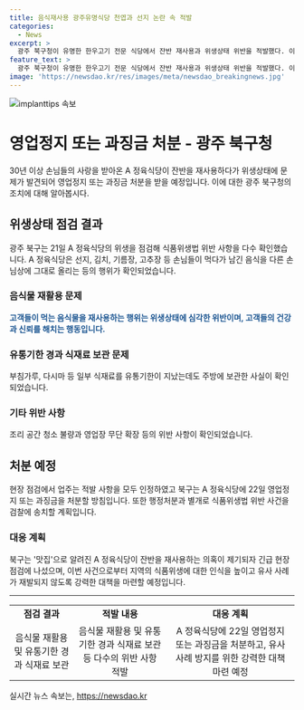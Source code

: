 ```yaml
---
title: 음식재사용 광주유명식당 천엽과 선지 논란 속 적발
categories:
  - News
excerpt: >
  광주 북구청이 유명한 한우고기 전문 식당에서 잔반 재사용과 위생상태 위반을 적발했다. 이에 고객들은 배신감과 불쾌감을 토로했고, 북구는 영업정지나 과징금 처분을 검토 중이다. A 정육식당은 음식 재사용과 유통기한 지난 식재료 보관 등을 확인받았으며, 지역에서 맛집으로 알려진 이 식당에 대한 검찰 송치도 검토 중이다. 이에 대한 업주의 모든 적발 사항 인정으로 인한 식당의 위법행위가 큰 이목을 끌고 있다.
feature_text: >
  광주 북구청이 유명한 한우고기 전문 식당에서 잔반 재사용과 위생상태 위반을 적발했다. 이에 고객들은 배신감과 불쾌감을 토로했고, 북구는 영업정지나 과징금 처분을 검토 중이다. A 정육식당은 음식 재사용과 유통기한 지난 식재료 보관 등을 확인받았으며, 지역에서 맛집으로 알려진 이 식당에 대한 검찰 송치도 검토 중이다. 이에 대한 업주의 모든 적발 사항 인정으로 인한 식당의 위법행위가 큰 이목을 끌고 있다.
image: 'https://newsdao.kr/res/images/meta/newsdao_breakingnews.jpg'
---
```


<p><img src="https://newsdao.kr/res/images/meta/newsdao_breakingnews.jpg" alt="implanttips 속보" /></p>

<h1 data-ke-size="size26">영업정지 또는 과징금 처분 - 광주 북구청</h1>

<p data-ke-size="size16">30년 이상 손님들의 사랑을 받아온 A 정육식당이 잔반을 재사용하다가 위생상태에 문제가 발견되어 영업정지 또는 과징금 처분을 받을 예정입니다. 이에 대한 광주 북구청의 조치에 대해 알아봅시다.</p>

<h2 data-ke-size="size24">위생상태 점검 결과</h2>

<p data-ke-size="size16">광주 북구는 21일 A 정육식당의 위생을 점검해 식품위생법 위반 사항을 다수 확인했습니다. A 정육식당은 선지, 김치, 기름장, 고추장 등 손님들이 먹다가 남긴 음식을 다른 손님상에 그대로 올리는 등의 행위가 확인되었습니다.</p>

<h3>음식물 재활용 문제</h3>

<p data-ke-size="size16"><b><span style="color: #1a5490;">고객들이 먹는 음식물을 재사용하는 행위는 위생상태에 심각한 위반이며, 고객들의 건강과 신뢰를 해치는 행동입니다.</span></b></p>

<h3>유통기한 경과 식재료 보관 문제</h3>

<p data-ke-size="size16">부침가루, 다시마 등 일부 식재료를 유통기한이 지났는데도 주방에 보관한 사실이 확인되었습니다.</p>

<h3>기타 위반 사항</h3>

<p data-ke-size="size16">조리 공간 청소 불량과 영업장 무단 확장 등의 위반 사항이 확인되었습니다.</p>

<h2 data-ke-size="size24">처분 예정</h2>

<p data-ke-size="size16">현장 점검에서 업주는 적발 사항을 모두 인정하였고 북구는 A 정육식당에 22일 영업정지 또는 과징금을 처분할 방침입니다. 또한 행정처분과 별개로 식품위생법 위반 사건을 검찰에 송치할 계획입니다.</p>

<h3>대응 계획</h3>

<p data-ke-size="size16">북구는 '맛집'으로 알려진 A 정육식당이 잔반을 재사용하는 의혹이 제기되자 긴급 현장 점검에 나섰으며, 이번 사건으로부터 지역의 식품위생에 대한 인식을 높이고 유사 사례가 재발되지 않도록 강력한 대책을 마련할 예정입니다.</p>

<hr data-ke-size="size24">

<table>
  <tbody>
    <tr>
      <td style="text-align: center; height: 17px;"><b>점검 결과</b></td>
      <td style="text-align: center; height: 17px;"><b>적발 내용</b></td>
      <td style="text-align: center; height: 17px;"><b>대응 계획</b></td>
    </tr>
    <tr>
      <td style="text-align: center; height: 17px;">음식물 재활용 및 유통기한 경과 식재료 보관</td>
      <td style="text-align: center; height: 17px;">음식물 재활용 및 유통기한 경과 식재료 보관 등 다수의 위반 사항 적발</td>
      <td style="text-align: center; height: 17px;">A 정육식당에 22일 영업정지 또는 과징금을 처분하고, 유사 사례 방지를 위한 강력한 대책 마련 예정</td>
    </tr>
  </tbody>
</table>

<p data-ke-size="size16"></p>
실시간 뉴스 속보는, <a href="https://newsdao.kr" rel="dofollow">https://newsdao.kr</a>


